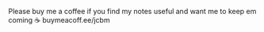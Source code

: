 Please buy me a coffee if you find my notes useful and want me to keep em coming ☕ buymeacoff.ee/jcbm 
